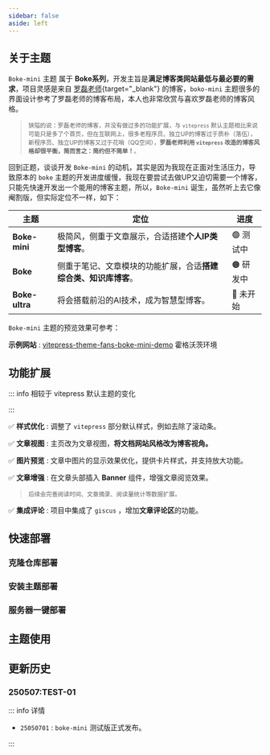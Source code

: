 ```yaml
---
sidebar: false
aside: left
---
```


## 关于主题

`Boke-mini` 主题 属于 **Boke系列**，开发主旨是**满足博客类网站最低与最必要的需求**，项目灵感是来自  [罗磊老师](https://luolei.org/){target="_blank"} 的博客，`boko-mini` 主题很多的界面设计参考了罗磊老师的博客布局，本人也非常欣赏与喜欢罗磊老师的博客风格。
> <small> 狭隘的说：罗磊老师的博客，并没有做过多的功能扩展，与 `vitepress` 默认主题相比来说可能只是多了个首页，但在互联网上，很多老程序员、独立UP的博客过于质朴（落伍），新程序员、独立UP的博客又过于花哨（QQ空间），**罗磊老师利用 `vitepress` 改造的博客风格却很平衡，简而言之：简约但不简单！**。 </small>

回到正题，谈谈开发 `Boke-mini` 的动机，其实是因为我现在正面对生活压力，导致原本的 `boke` 主题的开发进度缓慢，我现在要尝试去做UP又迫切需要一个博客，只能先快速开发出一个能用的博客主题，所以，`Boke-mini` 诞生，虽然听上去它像阉割版，但实际定位不一样，如下：

|主题|定位|进度|
|---|---|---|
| **Boke-mini**  | 极简风，侧重于文章展示，合适搭建**个人IP类型博客**。| 🟢 测试中 |
| **Boke**| 侧重于笔记、文章模块的功能扩展，合适**搭建综合类、知识库博客**。| 🟠 研发中 |
| **Boke-ultra**| 将会搭载前沿的AI技术，成为智慧型博客。 | 🔴 未开始 |

`Boke-mini` 主题的预览效果可参考：

**示例网站** : [vitepress-theme-fans-boke-mini-demo](https://hengqianfan.github.io/vitepress-theme-fans-boke-mini-demo/) <Badge type='warning'>霍格沃茨环境</Badge>


## 功能扩展

::: info <Badge type='info'>相较于 vitepress 默认主题的变化 </Badge>

:::

✅ **样式优化** : 调整了 `vitepress` 部分默认样式，例如去除了滚动条。  

✅ **文章视图** : 主页改为文章视图，**将文档网站风格改为博客视角。**  

✅ **图片预览** : 文章中图片的显示效果优化，提供卡片样式，并支持放大功能。  

✅ **文章增强** : 在文章头部插入 **Banner** 组件，增强文章阅览效果。  

> <small> 后续会完善阅读时间、文章摘录、阅读量统计等数据扩展。 </small>  

✅ **集成评论** : 项目中集成了 `giscus` ，增加**文章评论区**的功能。  



## 快速部署

### 克隆仓库部署




### 安装主题部署

### 服务器一键部署

## 主题使用








> 


## 更新历史

### 250507:TEST-01   

::: info 详情

- `25050701` :  `boke-mini` 测试版正式发布。

:::
